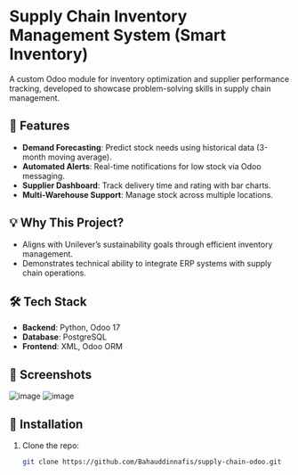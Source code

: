 
# Supply Chain Inventory Management System (Smart Inventory)

A custom Odoo module for inventory optimization and supplier performance tracking, developed to showcase problem-solving skills in supply chain management.  

## 🚀 Features  
- **Demand Forecasting**: Predict stock needs using historical data (3-month moving average).  
- **Automated Alerts**: Real-time notifications for low stock via Odoo messaging.  
- **Supplier Dashboard**: Track delivery time and rating with bar charts.  
- **Multi-Warehouse Support**: Manage stock across multiple locations.  

## 💡 Why This Project?  
- Aligns with Unilever’s sustainability goals through efficient inventory management.  
- Demonstrates technical ability to integrate ERP systems with supply chain operations.  

## 🛠️ Tech Stack  
- **Backend**: Python, Odoo 17  
- **Database**: PostgreSQL  
- **Frontend**: XML, Odoo ORM  

## 📸 Screenshots  
![image](https://github.com/user-attachments/assets/ba429b8f-085d-4223-81b7-3d0633370015)
![image](https://github.com/user-attachments/assets/67e0d61d-59a3-4d77-84d0-d7b3eb7c6a3d)

## 📂 Installation  
1. Clone the repo:  
   ```bash  
   git clone https://github.com/Bahauddinnafis/supply-chain-odoo.git  
